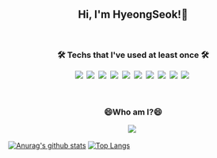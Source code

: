 <h2 align="center">Hi, I'm HyeongSeok!👋 </h2> <br>


<!-- ![Anurag's GitHub stats](https://github-readme-stats.vercel.app/api?username=lhs961021&show_icons=true&theme=dracula) -->

<h3 align="center">🛠 Techs that I've used at least once 🛠</h3>

<p align="center">
  <img src="https://img.shields.io/badge/C-A8B9CC?style=flat-square&logo=C&logoColor=white"/></a>&nbsp
  <img src="https://img.shields.io/badge/Python-3776AB?style=flat-square&logo=Python&logoColor=white"/></a>&nbsp
  <img src="https://img.shields.io/badge/R-276D73?style=flat-square&logo=r"/></a>&nbsp
  <img src="https://img.shields.io/badge/Django-092E20?style=flat-square&logo=Django"/></a>&nbsp
  <img src="https://img.shields.io/badge/HTML5-E34F26?style=flat-square&logo=HTML5&logoColor=white"/></a>&nbsp
  <img src="https://img.shields.io/badge/CSS3-1572B6?style=flat-square&logo=CSS3"/></a>&nbsp
  <img src="https://img.shields.io/badge/Git-F05032?style=flat-square&logo=git&logoColor=white"/></a>&nbsp
  <img src="https://img.shields.io/badge/GitHub-181717?style=flat-square&logo=github"/></a>&nbsp
  <img src="https://img.shields.io/badge/Amazon-FF9900?style=flat-square&logo=amazon-aws"/></a>&nbsp
  <img src="https://img.shields.io/badge/Unity-000000?style=flat-square&logo=Unity"/></a>&nbsp
</p>
<br>


<h3 align="center"> 😄Who am I?😄 </h3>

<p align="center">
  <a href="https://www.instagram.com/yolololo_hs/"><img src="https://img.shields.io/badge/Instagram-E4405F?style=flat-square&logo=Instagram&logoColor=white&link=https://www.instagram.com/woo0_hooo/"/></a>&nbsp
</p>

[![Anurag's github stats](https://github-readme-stats.vercel.app/api/top-langs/?username=lhs961021&layout=compact)](https://github.com/anuraghazra/github-readme-stas)
[![Top Langs](https://github-readme-stats.vercel.app/api/top-langs/?username=lhs961021&layout=compact)](https://github.com/anuraghazra/github-readme-stas)


<!--
- 🔭 I’m currently working on ...
- 🌱 I’m currently learning ...
- 👯 I’m looking to collaborate on ...
- 🤔 I’m looking for help with ...
- 💬 Ask me about ...
- 📫 How to reach me: ...
- 😄 Pronouns: ...
- ⚡ Fun fact: ...
-->
